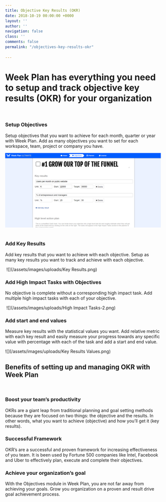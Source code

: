 ```yaml
---
title: Objective Key Results (OKR)
date: 2018-10-19 00:00:00 +0000
layout: ''
author: ''
navigation: false
class: ''
comments: false
permalink: "/objectives-key-results-okr"

---
```

# Week Plan has everything you need to setup and track objective key results (OKR) for your organization

 

### Setup Objectives

Setup objectives that you want to achieve for each month, quarter or year with Week Plan. Add as many objectives you want to set for each workspace, team, project or company you have.

![](/assets/images/uploads/OKR.png) 

### Add Key Results

Add key results that you want to achieve with each objective. Setup as many key results you want to track and achieve with each objective.

 ![](/assets/images/uploads/Key Results.png)

### Add High Impact Tasks with Objectives

No objective is complete without a corresponding high impact task. Add multiple high impact tasks with each of your objective. 

 ![](/assets/images/uploads/High Impact Tasks-2.png)

### Add start and end values

Measure key results with the statistical values you want. Add relative metric with each key result and easily measure your progress towards any specific value with percentage with each of the task and add a start and end value.

![](/assets/images/uploads/Key Results Values.png) 

## Benefits of setting up and managing OKR with Week Plan

 

### Boost your team’s productivity

OKRs are a giant leap from traditional planning and goal setting methods because they are focused on two things: the objective and the results. In other words, what you want to achieve (objective) and how you’ll get it (key results).

### Successful Framework

OKR’s are a successful and proven framework for increasing effectiveness of you team. It is been used by Fortune 500 companies like lntel, Facebook and Uber to effectively plan, execute and complete their objectives.

### Achieve your organization’s goal

With the Objectives module in Week Plan, you are not far away from achieving your goals. Grow you organization on a proven and result drive goal achievement process.